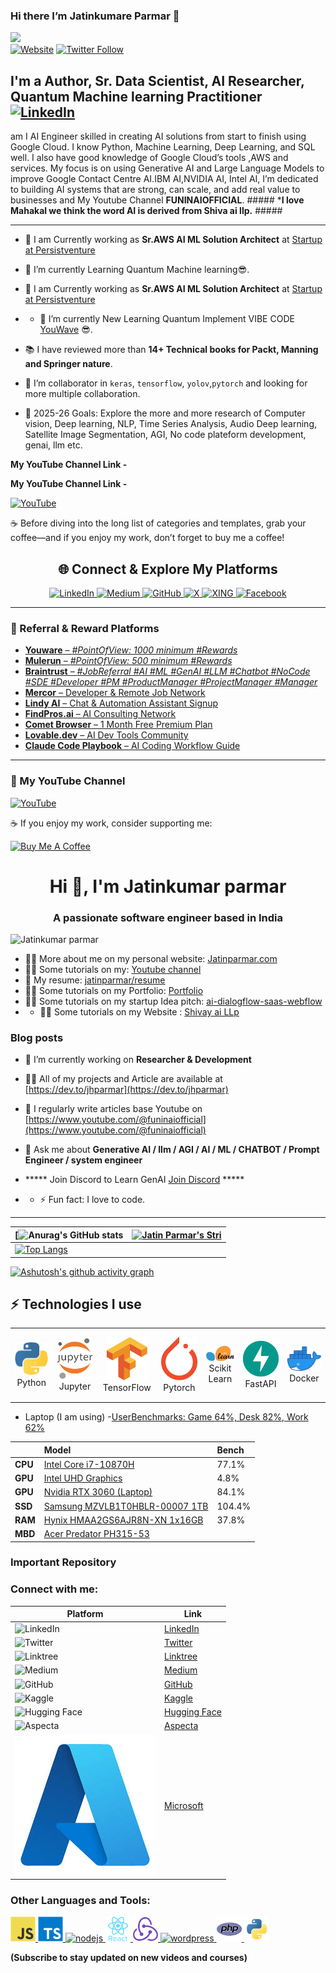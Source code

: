 ### Hi there I’m Jatinkumare Parmar 👋
![](https://komarev.com/ghpvc/?username=jhparmar&color=green)  
  [![Website](https://img.shields.io/website?label=jhparmar&style=for-the-badge&url=https%3A%2F%2Fcodestackr.com)](https://www.linkedin.com/in/jhparmar/)
  [![Twitter Follow](https://img.shields.io/twitter/follow/parmarjatin4911?color=1DA1F2&logo=twitter&style=for-the-badge)](https://twitter.com/parmarjatin4911)

   ## I'm a Author, Sr. Data Scientist, AI Researcher, Quantum Machine learning Practitioner [![LinkedIn](https://img.shields.io/badge/linkedin-%230077B5.svg?style=for-the-badge&logo=linkedin&logoColor=white)](https://www.linkedin.com/in/jhparmar/)

am I AI Engineer skilled in creating AI solutions from start to finish using Google Cloud. I know Python, Machine Learning, Deep Learning, and SQL well. I also have good knowledge of Google Cloud’s tools ,AWS and services. My focus is on using Generative AI and Large Language Models to improve Google Contact Centre AI.IBM AI,NVIDIA AI, Intel AI, I’m dedicated to building AI systems that are strong, can scale, and add real value to businesses and My Youtube Channel **FUNINAIOFFICIAL**.   #####  *****I love Mahakal we think the word AI is derived from Shiva ai llp.**** #####


---

  * 🔭 I am Currently working as **Sr.AWS AI ML Solution Architect** at [Startup at Persistventure](https://persistventures.com/)

  - 🌱 I’m currently Learning Quantum Machine learning😎.

  * 🔭 I am Currently working as **Sr.AWS AI ML Solution Architect** at [Startup at Persistventure](https://www.youware.com/profile/Pq7HgjRtu5WAy0oAN6EsL1SknKH3)
  -  - 🌱 I’m currently New Learning Quantum Implement VIBE CODE [YouWave]() 😎.

  - 📚 I have reviewed more than **14+ Technical books for Packt, Manning and Springer nature**.
  
  - 👯 I’m collaborator in `keras`, `tensorflow`, `yolov`,`pytorch`  and looking for more multiple collaboration.
  
  - 🥅 2025-26 Goals: Explore the more and more research of Computer vision, Deep learning, NLP, Time Series Analysis, Audio Deep learning, Satellite Image Segmentation, AGI, No code plateform development, genai, llm  etc.

<b>My YouTube Channel Link -    </b>
<!-- YouTube and Coffee Section -->
<p><b>My YouTube Channel Link -</b></p>
<a href="https://www.youtube.com/channel/funinofficial" target="_blank">
  <img height="30" alt="YouTube"
    src="https://img.shields.io/badge/youtube-FF0000?logo=youtube&logoColor=white&style=for-the-badge">
</a>

<p>☕ Before diving into the long list of categories and templates, grab your coffee—and if you enjoy my work, don’t forget to buy me a coffee!</p>

<!-- 🔗 JATINKUMAR PARMAR - Official Link Hub -->
<h2 align="center">🌐 Connect & Explore My Platforms</h2>

<p align="center">
  <!-- LinkedIn -->
  <a href="https://www.linkedin.com/in/jhparmar" target="_blank">
    <img src="https://img.shields.io/badge/LinkedIn-0A66C2?logo=linkedin&logoColor=white&style=for-the-badge" alt="LinkedIn">
  </a>

  <!-- Medium -->
  <a href="https://jhparmar.medium.com/" target="_blank">
    <img src="https://img.shields.io/badge/Medium-12100E?logo=medium&logoColor=white&style=for-the-badge" alt="Medium">
  </a>

  <!-- GitHub -->
  <a href="https://www.github.com/parmarjh" target="_blank">
    <img src="https://img.shields.io/badge/GitHub-181717?logo=github&logoColor=white&style=for-the-badge" alt="GitHub">
  </a>

  <!-- X (Twitter) -->
  <a href="https://x.com/parmarjatin4911" target="_blank">
    <img src="https://img.shields.io/badge/X-000000?logo=x&logoColor=white&style=for-the-badge" alt="X">
  </a>

  <!-- XING -->
  <a href="https://www.xing.com/profile/Jatinkumar_Parmar" target="_blank">
    <img src="https://img.shields.io/badge/XING-006567?logo=xing&logoColor=white&style=for-the-badge" alt="XING">
  </a>

  <!-- Facebook -->
  <a href="https://www.facebook.com/prmrj3" target="_blank">
    <img src="https://img.shields.io/badge/Facebook-1877F2?logo=facebook&logoColor=white&style=for-the-badge" alt="Facebook">
  </a>
</p>

<hr>

<h3>🚀 Referral & Reward Platforms</h3>

<ul>
  <li>
    <a href="https://www.youware.com/invite/VT0J5IX06B" target="_blank">
      <b>Youware</b> – <i>#PointOfView: 1000 minimum #Rewards</i>
    </a>
  </li>
  <li>
    <a href="https://mulerun.com/invitation/NMAHP49BY7DA" target="_blank">
      <b>Mulerun</b> – <i>#PointOfView: 500 minimum #Rewards</i>
    </a>
  </li>
  <li>
    <a href="https://app.usebraintrust.com/r/jatinkumar2/" target="_blank">
      <b>Braintrust</b> – <i>#JobReferral #AI #ML #GenAI #LLM #Chatbot #NoCode #SDE #Developer #PM #ProductManager #ProjectManager #Manager</i>
    </a>
  </li>
  <li>
    <a href="https://work.mercor.com/?referralCode=27f22b2a-d157-11ee-a4ba-42010a400021" target="_blank">
      <b>Mercor</b> – Developer & Remote Job Network
    </a>
  </li>
  <li>
    <a href="https://chat.lindy.ai/signup?rc=FERtKdU7wu&utm_source=referral" target="_blank">
      <b>Lindy AI</b> – Chat & Automation Assistant Signup
    </a>
  </li>
  <li>
    <a href="https://app.findpros.ai/consultant-detail/68e526f388216e0e08d79fcf" target="_blank">
      <b>FindPros.ai</b> – AI Consulting Network
    </a>
  </li>
  <li>
    <a href="https://lnkd.in/dqKcPzWq" target="_blank">
      <b>Comet Browser</b> – 1 Month Free Premium Plan
    </a>
  </li>
  <li>
    <a href="https://lovable.dev/invite/LY65WA9" target="_blank">
      <b>Lovable.dev</b> – AI Dev Tools Community
    </a>
  </li>
  <li>
    <a href="https://claude-code-playbook.lovable.app/?utm_source=codenewsletter.ai&utm_medium=newsletter&utm_campaign=google-s-computer-use-model-openai-s-agent-builder&_bhlid=b0de5b48cb28207aa5531793a4cabbf01099e29d" target="_blank">
      <b>Claude Code Playbook</b> – AI Coding Workflow Guide
    </a>
  </li>
</ul>

<hr>

<h3>🎥 My YouTube Channel</h3>
<p>
  <a href="https://www.youtube.com/channel/funinofficial" target="_blank">
    <img height="30" alt="YouTube"
      src="https://img.shields.io/badge/YouTube-FF0000?logo=youtube&logoColor=white&style=for-the-badge">
  </a>
</p>

<p>☕ If you enjoy my work, consider supporting me:</p>
<a href="https://buymeacoffee.com/jhparmar" target="_blank">
  <img src="https://cdn.buymeacoffee.com/buttons/default-orange.png" alt="Buy Me A Coffee" height="41" width="174">
</a>


  


<h1 align="center">Hi 👋, I'm Jatinkumar parmar  </h1>
<h3 align="center">A passionate software engineer based in India</h3>

<p align="left"> <img src="https://komarev.com/ghpvc/?username=jhparmar&label=Profile%20views&color=0e75b6&style=flat" alt="Jatinkumar parmar" /> </p>

- 👨‍💻 More about me on my personal website: [Jatinparmar.com](https://dev.to/jhparmar)
- 👨‍💻 Some tutorials on my: [Youtube channel](https://www.youtube.com/@funinaiofficial)
- 📁 My resume: [jatinparmar/resume](https://about.me/jhparmar)
- 👨‍💻 Some tutorials on my Portfolio: [Portfolio](https://jatin-parmar-ppt.vercel.app/)
- 👨‍💻 Some tutorials on my startup Idea pitch: [ai-dialogflow-saas-webflow](https://ai-dialogflow-saas-webflow.vercel.app/)
- - 👨‍💻 Some tutorials on my Website : [Shivay ai LLp](https://i-shiva-ai.vercel.app/)

### Blog posts
<!-- BLOG-POST-LIST:START -->
-  🔭 I’m currently working on **Researcher  & Development**
- 👨‍💻 All of my projects and Article are available at [https://dev.to/jhparmar](https://dev.to/jhparmar)
- 📝 I regularly write articles base Youtube  on [https://www.youtube.com/@funinaiofficial](https://www.youtube.com/@funinaiofficial)
- 💬 Ask me about **Generative AI / llm / AGI / AI / ML / CHATBOT / Prompt Engineer / system engineer**
- ***** Join Discord to Learn GenAI [Join Discord](https://discord.gg/parmarjatin4911) *****

- 
  - ⚡ Fun fact: I love to code.

---
| [![Anurag's GitHub stats](https://github-readme-stats.vercel.app/api?username=parmarjh&show_icons=true&theme=radical) | [![Jatin Parmar's Stri](https://streak-stats.demolab.com?user=ashishpatel26&theme=dark&border_radius=7&mode=weekly)](https://git.io/streak-stats) |
| ------------------------------------------------------------ | ------------------------------------------------------------ |
| [![Top Langs](https://github-readme-stats.vercel.app/api/top-langs/?username=anuraghazra&layout=compact&&show_icons=true&theme=radical)](https://github.com/anuraghazra/github-readme-stats) |                                                              |



[![Ashutosh's github activity graph](https://github-readme-activity-graph.vercel.app/graph?username=jhparmar&bg_color=ffffff&color=ff047d&line=9e4c98&point=403d3d&area=true&hide_border=true)](https://github.com/ashutosh00710/github-readme-activity-graph)




   ## ⚡ Technologies I use 

<div align="center">
<table align="center">
    <tr>
        <td align="center" width="140" height="112.43">
            <img src="./python.jpeg" width="65px"/>
            <br /> Python
        </td>
        <td align="center" width="140" height="112.43">
            <img src="./jupyter.png" width="65px"/>
            <br /> Jupyter
        </td>
        <td align="center" width="140" height="112.43">
            <img src="./tensorflow.png" width="65px"/>
            <br /> TensorFlow
        </td>
        <td align="center" width="140" height="112.43">
            <img src="./pytorch.png" width="65px"/>
            <br /> Pytorch
        </td>
        <td align="center" width="140" height="112.43">
            <img src="./scikitlearn.png" width="65px"/>
            <br /> Scikit Learn
        </td>
        <td align="center" width="140" height="112.43">
            <img src="./fastapi.png" width="65px"/>
            <br /> FastAPI
        </td>
        <td align="center" width="140" height="112.43">
            <img src="./docker.png" width="65px"/>
            <br /> Docker
        </td>
    </tr>
</table>
</div>

 - Laptop (I am using)
 -[UserBenchmarks: Game 64%, Desk 82%, Work 62%](https://www.userbenchmark.com/UserRun/54001935)     

||Model|Bench
:----|:----|:----|
**CPU**|[Intel Core i7-10870H](https://cpu.userbenchmark.com/SpeedTest/1322918/IntelR-CoreTM-i7-10870H-CPU---220GHz)|77.1%
**GPU**|[Intel UHD Graphics](https://gpu.userbenchmark.com/SpeedTest/1027883/IntelR-UHD-Graphics)|4.8%
**GPU**|[Nvidia RTX 3060 (Laptop)](https://gpu.userbenchmark.com/SpeedTest/1452971/NVIDIA-GeForce-RTX-3060-Laptop-GPU)|84.1%
**SSD**|[Samsung MZVLB1T0HBLR-00007 1TB](https://ssd.userbenchmark.com/SpeedTest/963042/SAMSUNG-MZVLB1T0HBLR-00007)|104.4%
**RAM**|[Hynix HMAA2GS6AJR8N-XN 1x16GB](https://ram.userbenchmark.com/SpeedTest/1166099/Hynix-HMAA2GS6AJR8N-XN-1x16GB)|37.8%
**MBD**|[Acer Predator PH315-53](https://www.userbenchmark.com/System/Acer-Predator-PH315-53/193818)|      

### Important Repository


  <h3 align="left">Connect with me:</h3>
<p align="left">

| Platform | Link |
|----------|------|
| ![LinkedIn](https://img.icons8.com/color/48/000000/linkedin.png) | [LinkedIn](https://www.linkedin.com/in/jhparmar/) |
| ![Twitter](https://img.icons8.com/color/48/000000/twitter.png) | [Twitter](https://x.com/Yash_Kavaiya_) |
| ![Linktree](https://img.icons8.com/color/48/000000/linktree.png) | [Linktree](https://linktr.ee/jhparmar) |
| ![Medium](https://img.icons8.com/color/48/000000/medium-logo.png) | [Medium](https://medium.com/@parmarjatin4911) |
| ![GitHub](https://img.icons8.com/color/48/000000/github.png) | [GitHub](https://github.com/parmarjh) |
| ![Kaggle](https://github.com/parmarjh/I-shiva-ai/blob/main/images/kaggle-logo.png) | [Kaggle](https://www.kaggle.com/jhparmar) |
| ![Hugging Face](https://github.com/parmarjh/I-shiva-ai/blob/main/images/huggiface.jpg) | [Hugging Face](https://huggingface.co/jhparmar) |
| ![Aspecta](https://github.com/parmarjh/I-shiva-ai/blob/main/images/asp.jpg) | [Aspecta](https://aspecta.id/u/jhparmar) |
| ![Microsoft](https://github.com/parmarjh/parmarjh/blob/main/azurew.jpeg) | [Microsoft ](https://learn.microsoft.com/en-us/users/jhparmar/achievements?tab=applied-skills-tab) |
</p>

<!-- BLOG-POST-LIST:END -->

<h3 align="left">Other Languages and Tools:</h3>
<p align="left"> 
  <a href="https://developer.mozilla.org/en-US/docs/Web/JavaScript" target="_blank" rel="noreferrer"> 
    <img src="https://raw.githubusercontent.com/devicons/devicon/master/icons/javascript/javascript-original.svg" alt="javascript" width="40" height="40"/> 
  </a> 
  <a href="https://www.typescriptlang.org/" target="_blank" rel="noreferrer"> <img src="https://raw.githubusercontent.com/devicons/devicon/master/icons/typescript/typescript-original.svg" alt="typescript" width="40" height="40"/> </a> 
  <!-- <a href="https://www.mongodb.com/" target="_blank" rel="noreferrer"> <img src="https://raw.githubusercontent.com/devicons/devicon/master/icons/mongodb/mongodb-original-wordmark.svg" alt="mongodb" width="40" height="40"/> </a> 
  <a href="https://www.mysql.com/" target="_blank" rel="noreferrer"> <img src="https://raw.githubusercontent.com/devicons/devicon/master/icons/mysql/mysql-original-wordmark.svg" alt="mysql" width="40" height="40"/> </a>
  <a href="https://www.postgresql.org" target="_blank" rel="noreferrer"> <img src="https://raw.githubusercontent.com/devicons/devicon/master/icons/postgresql/postgresql-original-wordmark.svg" alt="postgresql" width="40" height="40"/>   </a> -->
  <a href="https://nodejs.org" target="_blank" rel="noreferrer"> <img src="https://img.icons8.com/fluency/512/node-js.png" alt="nodejs" width="40" height="40"/> </a> 
  <a href="https://reactjs.org/" target="_blank" rel="noreferrer"> <img src="https://raw.githubusercontent.com/devicons/devicon/master/icons/react/react-original-wordmark.svg" alt="react" width="40" height="40"/> </a> 
  <a href="https://redux.js.org" target="_blank" rel="noreferrer"> <img src="https://raw.githubusercontent.com/devicons/devicon/master/icons/redux/redux-original.svg" alt="redux" width="40" height="40"/> </a> 
  <a href="https://wordpress.org" target="_blank" rel="noreferrer"> <img src="https://cdn-icons-png.flaticon.com/512/174/174881.png" alt="wordpress" width="40" height="40"/> </a> 
  <a href="https://www.php.net" target="_blank" rel="noreferrer"> <img src="https://raw.githubusercontent.com/devicons/devicon/master/icons/php/php-original.svg" alt="php" width="40" height="40"/> </a> 
  <a href="https://www.python.org" target="_blank" rel="noreferrer"> <img src="https://raw.githubusercontent.com/devicons/devicon/master/icons/python/python-original.svg" alt="python" width="40" height="40"/> </a> 
<!--  <a href="https://webpack.js.org" target="_blank" rel="noreferrer"> <img src="https://raw.githubusercontent.com/devicons/devicon/d00d0969292a6569d45b06d3f350f463a0107b0d/icons/webpack/webpack-original-wordmark.svg" alt="webpack" width="40" height="40"/> </a> -->
</p>

  
</a>
<b>      (Subscribe to stay updated on new videos and courses)   </b>
<br/><br/>




